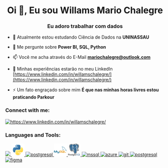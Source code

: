 <h1 align="center">Oi 👋, Eu sou Willams Mario Chalegre</h1>
<h3 align="center">Eu adoro trabalhar com dados</h3>

- 🌱 Atualmente estou estudando Ciência de Dados na **UNINASSAU**

- 💬 Me pergunte sobre **Power BI, SQL, Python**

- 📫 Você me acha através do E-Mail **mariochalegre@outlook.com**

- 📄 Minhas experiências estarão no meu LinkedIn [https://www.linkedin.com/in/willamschalegre/](https://www.linkedin.com/in/willamschalegre/)

- ⚡ Um fato engraçado sobre mim **É que nas minhas horas livres estou praticando Parkour**

<h3 align="left">Connect with me:</h3>
<p align="left">
<a href="https://linkedin.com/in/https://www.linkedin.com/in/willamschalegre/" target="blank"><img align="center" src="https://raw.githubusercontent.com/rahuldkjain/github-profile-readme-generator/master/src/images/icons/Social/linked-in-alt.svg" alt="https://www.linkedin.com/in/willamschalegre/" height="30" width="40" /></a>
</p>

<h3 align="left">Languages and Tools:</h3>
<a href="https://powerbi.microsoft.com/en-in/" target="_blank" rel="noreferrer"> <img src="https://user-images.githubusercontent.com/97466027/215237917-4d18f25a-240e-4899-a01d-eb37b6a2a3fd.png" height="40"/> </a>
<a href="https://www.python.org" target="_blank" rel="noreferrer"> <img src="https://raw.githubusercontent.com/devicons/devicon/master/icons/python/python-original.svg" alt="python" width="40" height="40"/> </a>
<a href="https://jupyter.org/" target="_blank" rel="noreferrer"> <img src="https://upload.wikimedia.org/wikipedia/commons/3/38/Jupyter_logo.svg" alt="postgresql" width="40" height="40"/> </a> 
<a href="https://www.mysql.com/" target="_blank" rel="noreferrer"> <img src="https://raw.githubusercontent.com/devicons/devicon/master/icons/mysql/mysql-original-wordmark.svg" alt="mysql" width="40" height="40"/> </a>
<a href="https://www.postgresql.org" target="_blank" rel="noreferrer"> <img src="https://raw.githubusercontent.com/devicons/devicon/master/icons/postgresql/postgresql-original-wordmark.svg" alt="postgresql" width="40" height="40"/> </a> 
<a href="https://www.microsoft.com/en-us/sql-server" target="_blank" rel="noreferrer"> <img src="https://www.svgrepo.com/show/303229/microsoft-sql-server-logo.svg" alt="mssql" width="40" height="40"/> </a>
<a href="https://azure.microsoft.com/en-in/" target="_blank" rel="noreferrer"> <img src="https://www.vectorlogo.zone/logos/microsoft_azure/microsoft_azure-icon.svg" alt="azure" width="40" height="40"/>  
<a href="https://git-scm.com/" target="_blank" rel="noreferrer"> <img src="https://www.vectorlogo.zone/logos/git-scm/git-scm-icon.svg" alt="git" width="40" height="40"/> </a> 
<a href="https://analytics.google.com/" target="_blank" rel="noreferrer"> <img src="https://www.gstatic.com/analytics-suite/header/suite/v2/ic_analytics.svg" alt="postgresql" width="40" height="40"/> </a> 
<a href="https://www.figma.com/" target="_blank" rel="noreferrer"> <img src="https://www.vectorlogo.zone/logos/figma/figma-icon.svg" alt="figma" width="40" height="40"/> </a>

